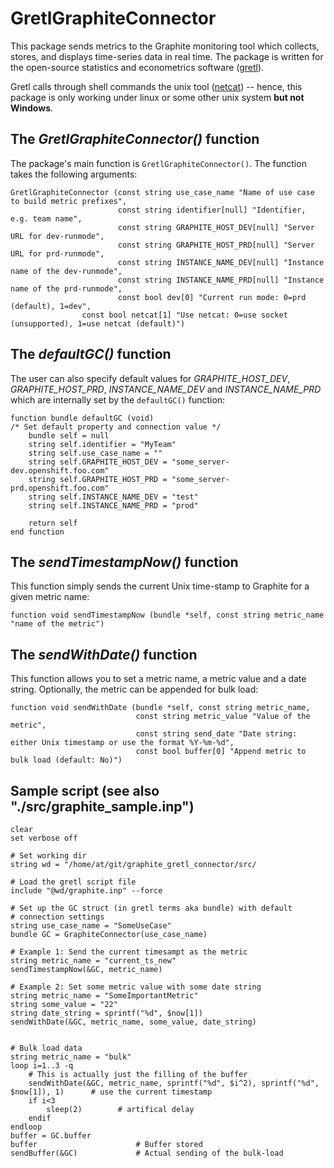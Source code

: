 # GretlGraphiteConnector

This package sends metrics to the Graphite monitoring tool which collects, stores, and displays time-series data in real time. The package is written for the open-source statistics and econometrics software ([gretl](http://gretl.sourceforge.net/)).

Gretl calls through shell commands the unix tool ([netcat](http://netcat.sourceforge.net/)) -- hence, this package is only working under linux or some other unix system **but not Windows**.

## The *GretlGraphiteConnector()* function
The package's main function is ```GretlGraphiteConnector()```. The function takes the following arguments:
```
GretlGraphiteConnector (const string use_case_name "Name of use case to build metric prefixes",
                        const string identifier[null] "Identifier, e.g. team name",
                        const string GRAPHITE_HOST_DEV[null] "Server URL for dev-runmode",
                        const string GRAPHITE_HOST_PRD[null] "Server URL for prd-runmode",
                        const string INSTANCE_NAME_DEV[null] "Instance name of the dev-runmode",
                        const string INSTANCE_NAME_PRD[null] "Instance name of the prd-runmode",
                        const bool dev[0] "Current run mode: 0=prd (default), 1=dev",
      			const bool netcat[1] "Use netcat: 0=use socket (unsupported), 1=use netcat (default)")
```
## The *defaultGC()* function
The user can also specify default values for *GRAPHITE_HOST_DEV*, *GRAPHITE_HOST_PRD*, *INSTANCE_NAME_DEV* and *INSTANCE_NAME_PRD* which are internally set by the ```defaultGC()``` function:
```
function bundle defaultGC (void)
/* Set default property and connection value */
    bundle self = null
    string self.identifier = "MyTeam"
    string self.use_case_name = ""
    string self.GRAPHITE_HOST_DEV = "some_server-dev.openshift.foo.com"
    string self.GRAPHITE_HOST_PRD = "some_server-prd.openshift.foo.com"
    string self.INSTANCE_NAME_DEV = "test"
    string self.INSTANCE_NAME_PRD = "prod"

    return self
end function
```

## The *sendTimestampNow()* function
This function simply sends the current Unix time-stamp to Graphite for a given metric name:
```
function void sendTimestampNow (bundle *self, const string metric_name "name of the metric")
```

## The *sendWithDate()* function
This function allows you to set a metric name, a metric value and a date string. Optionally, the metric can be appended for bulk load:
```
function void sendWithDate (bundle *self, const string metric_name,
                            const string metric_value "Value of the metric",
                            const string send_date "Date string: either Unix timestamp or use the format %Y-%m-%d",
                            const bool buffer[0] "Append metric to bulk load (default: No)")
```

## Sample script (see also "./src/graphite_sample.inp")
```
clear
set verbose off

# Set working dir
string wd = "/home/at/git/graphite_gretl_connector/src/

# Load the gretl script file
include "@wd/graphite.inp" --force

# Set up the GC struct (in gretl terms aka bundle) with default
# connection settings
string use_case_name = "SomeUseCase"
bundle GC = GraphiteConnector(use_case_name)

# Example 1: Send the current timesampt as the metric
string metric_name = "current_ts_new"
sendTimestampNow(&GC, metric_name)

# Example 2: Set some metric value with some date string
string metric_name = "SomeImportantMetric"
string some_value = "22"
string date_string = sprintf("%d", $now[1])
sendWithDate(&GC, metric_name, some_value, date_string)


# Bulk load data
string metric_name = "bulk"
loop i=1..3 -q
	# This is actually just the filling of the buffer     
    sendWithDate(&GC, metric_name, sprintf("%d", $i^2), sprintf("%d", $now[1]), 1)		# use the current timestamp
    if i<3
        sleep(2)		# artifical delay
    endif    
endloop
buffer = GC.buffer
buffer						# Buffer stored
sendBuffer(&GC)				# Actual sending of the bulk-load
```
